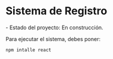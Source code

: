 <h1> Sistema de Registro </h1>
- Estado del proyecto: En construcción.

Para ejecutar el sistema, debes poner:

```npm intalle react```
